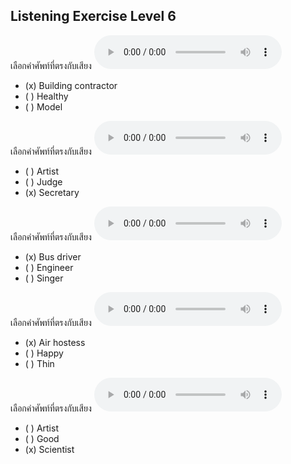 ## Listening Exercise Level 6

เลือกคำศัพท์ที่ตรงกับเสียง  ![](/media/audio/building&#x20;contractor.mp3) 
 - (x) Building contractor
 - ( ) Healthy
 - ( ) Model


เลือกคำศัพท์ที่ตรงกับเสียง  ![](/media/audio/secretary.mp3) 
 - ( ) Artist
 - ( ) Judge
 - (x) Secretary


เลือกคำศัพท์ที่ตรงกับเสียง  ![](/media/audio/bus&#x20;driver.mp3) 
 - (x) Bus driver
 - ( ) Engineer
 - ( ) Singer


เลือกคำศัพท์ที่ตรงกับเสียง  ![](/media/audio/air&#x20;hostess.mp3) 
 - (x) Air hostess
 - ( ) Happy
 - ( ) Thin


เลือกคำศัพท์ที่ตรงกับเสียง  ![](/media/audio/scientist.mp3) 
 - ( ) Artist
 - ( ) Good
 - (x) Scientist

